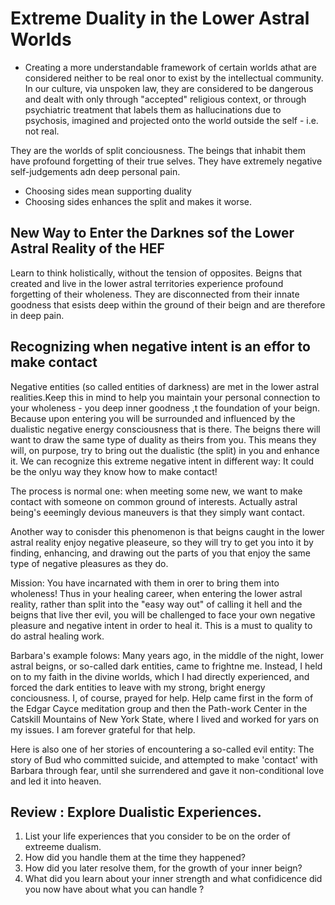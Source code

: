 # Extreme Duality in the Lower Astral Worlds

* Creating a more understandable framework of certain worlds athat  are considered neither to be real onor to exist by the intellectual community. In our culture, via unspoken law, they are considered to be dangerous and dealt with only through "accepted" religious context, or through psychiatric treatment  that labels them as hallucinations due to psychosis, imagined and projected onto the world outside the self - i.e. not real.

They are the worlds of split conciousness. The beings that inhabit them have profound forgetting of their true selves. They have extremely negative self-judgements adn deep personal pain.

* Choosing sides mean supporting duality
* Choosing sides enhances the split and makes it worse.

## New Way to Enter the Darknes sof the Lower Astral Reality of the HEF

Learn to think holistically, without the tension of opposites. Beigns that created and live in the lower astral territories experience profound forgetting of their wholeness. They are disconnected from their innate goodness that esists deep within the ground of their beign and are therefore in deep pain.

## Recognizing when negative intent is an effor to make contact

Negative entities (so called entities of darkness) are met in the lower astral realities.Keep this in mind to help you maintain your personal connection to your wholeness - you deep inner goodness ,t the foundation of your beign. Because upon entering you will be surrounded and influenced by the dualistic negative energy consciousness that is there. The beigns there will want to draw the same type of duality as theirs from you. This means they will, on purpose, try to bring out the dualistic (the split) in you and enhance it.
We can recognize this extreme negative intent in different way:  It could be the onlyu way they know how to make contact!

The process is normal one: when meeting some new, we want to make contact with someone on common ground of interests. Actually astral being's eeemingly devious maneuvers is that they simply want contact.

Another way to conisder this phenomenon is that beigns caught in the lower astral reality enjoy negative pleaseure, so they will try to get you into it by finding, enhancing, and drawing out the parts of you that enjoy the same type of negative pleasures as they do.

Mission: You have incarnated with them in orer to bring them into wholeness!
Thus in your healing career, when entering the lower astral reality, rather than split into the "easy way out" of calling it hell and the beigns that live ther evil, you will be challenged to face your own negative pleasure and negative intent in order to heal it. This is a must to quality to do astral healing work.

Barbara's example folows: Many years ago, in the middle of the night, lower astral beigns, or so-called dark entities, came to frightne me. Instead, I held on to my faith in the divine worlds, which I had directly experienced, and forced the dark entities to leave with my strong, bright energy conciousness. I, of course, prayed for help. Help came first in the form of the Edgar Cayce meditation group and then the Path-work Center in the Catskill Mountains of New York State, where I lived and worked for yars on my issues. I am forever grateful for that help.

Here is also one of her stories of encountering a so-called evil entity: The story of Bud who committed suicide, and attempted to make 'contact' with Barbara through fear, until she surrendered and gave it non-conditional love and led it into heaven.




## Review : Explore Dualistic Experiences.

1. List your life experiences that you consider to be on the order of extreeme dualism.
2. How did you handle them at the time they happened?
3. How did you later resolve them, for the growth of your inner beign?
4. What did you learn about your inner strength and what confidicence did you now have about what you can handle ?

